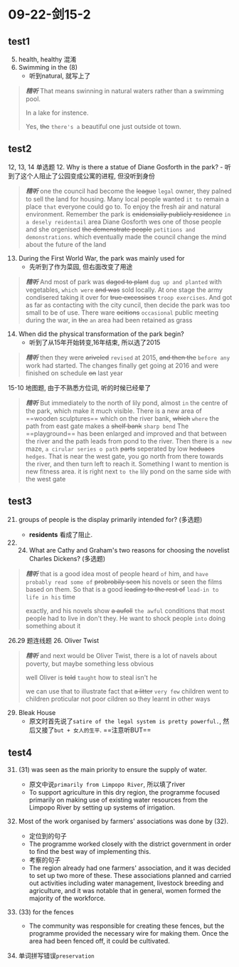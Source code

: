 # 09-22-剑15-2

## test1

5. health, healthy 混淆
8. Swimming in the (8)
	- 听到natural, 就写上了
> ***精听***
> That means swinning in natural waters rather than  a swimming pool.
> 
> In a lake for instence.
> 
> Yes, ~~the~~ `there's a` beautiful one just outside ot town.


## test2

12, 13, 14 单选题
12. Why is there a statue of Diane Gosforth in the park?
	- 听到了这个人阻止了公园变成公寓的进程, 但没听到身份
> ***精听***
> one the council had become the ~~league~~ `legal` owner, they palned to sell the land for housing. 
> Many local people wanted `it to` remain a place `that` everyone could go to. To enjoy the fresh air and natural environment.
> Remember the park is ~~enidensially publicly residence~~ `in a desely reidentail` area
> Diane Gosforth wes one of those people and she orgenised ~~the demenstrate people~~ `petitions and demonstrations`.
> which eventually made the council change the mind about the future of the land

13. During the First World War, the park was mainly used for
	- 先听到了作为菜园, 但右面改变了用途
> ***精听***
> And most of park was ~~daged to plant~~ `dug up and planted` with vegetables, `which were` ~~and was~~ sold locally.
> At one stage the army  condisered taking it over for ~~true excessises~~ `troop exercises`.
> And got as far as contacting  with the city cuncil,  then decide the park was too small to be of use.
> There ware ~~ocitions~~ `occasional` public meeting during the war, in ~~the~~ `an` area had been retained as grass
14. When did the physical transformation of the park begin?
	- 听到了从15年开始转变,16年结束, 所以选了2015
> ***精听***
> then they were ~~ariveled~~  `revised` at 2015, ~~and then the~~ `before any` work had started.
> The changes finally get going at 2016 and were finished on schedule ~~on~~ last year

15-10 地图题, 由于不熟悉方位词, 听的时候已经晕了
> ***精听***
> But immediately to the north of lily pond, almost `in` the centre of the park, which make it much visible.
> There is a new area of ==wooden sculptures== which on the river bank, ~~which~~ `where` the path from east gate makes a ~~shelf bank~~ `sharp bend`
> The ==playground== has been enlarged and improved and that between the river and the path leads from pond to the river.
> Then there is `a new` maze, `a cirular series o path`   ~~parts~~ seperated by low ~~heduaes~~ `hedges`. That is near the west gate, you go north from there towards the river, and then turn left to reach it.
> Something I want to mention is new fitness area. it is right next `to the` lily pond on the same side with the west gate


## test3

21. groups of people is the display primarily intended for? (多选题)
	- **residents** 看成了阻止.

23. 24. What are Cathy and Graham's two reasons for choosing the novelist Charles Dickens? (多选题)
> ***精听***
> that is a good idea most of people heard `of` him, and `have probably read some of` ~~probrobily seen~~ his novels or seen the films based on them. So that is a good ~~leading to the rest of~~  `lead-in to life in his` time
> 
> exactly, and his novels show ~~a aufoll~~ `the awful` conditions that most people had to live in don't they. He want to shock people `into` doing something about it

26.29 题连线题
26. Oliver Twist
> ***精听***
> and next would be Oliver Twist, there is a lot of navels about poverty, but maybe something less obvious
> 
> well Oliver is ~~told~~ `taught`  how to steal isn't he
> 
> we can use that to illustrate fact that ~~a litter~~ `very few` children went to children proticular not poor cildren so they learnt in other ways

29. Bleak House
	- 原文时首先说了`satire of the legal system is pretty powerful.`, 然后又接了`but + 女人的生平`. ==注意听BUT==


## test4

31. (31) was seen as the main priority to ensure the supply of water.
	- 原文中说`primarily from Limpopo River`, 所以填了river
	- To support agriculture in this dry region, the programme focused primarily on making use of existing water resources from the Limpopo River by setting up systems of irrigation.

32. Most of the work organised by farmers' associations was done by (32).
	- 定位到的句子
	- The programme worked closely with the district government in order to find the best way of implementing this.
	- 考察的句子
	- The region already had one farmers' association, and it was decided to set up two more of these. These associations planned and carried out activities including water management, livestock breeding and agriculture, and it was notable that in general, women formed the majority of the workforce.

33. (33) for the fences
	- The community was responsible for creating these fences, but the programme provided the necessary wire for making them. Once the area had been fenced off, it could be cultivated.

37. 单词拼写错误`preservation`

